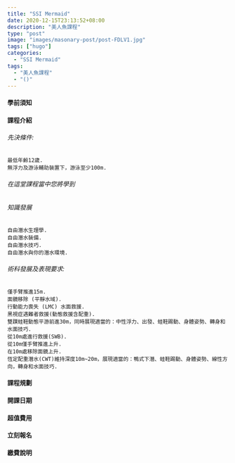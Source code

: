 ```yaml
---
title: "SSI Mermaid"
date: 2020-12-15T23:13:52+08:00
description: "美人魚課程"
type: "post"
image: "images/masonary-post/post-FDLV1.jpg"
tags: ["hugo"]
categories: 
  - "SSI Mermaid"
tags:
  - "美人魚課程"
  - "()"
---
```


#### 學前須知

#### 課程介紹
###### 先決條件:

	最低年齡12歲.
	無浮力及游泳輔助裝置下，游泳至少100m.

###### 在這堂課程當中您將學到
###### 知識發展

	自由潛水生理學.
	自由潛水裝備.
	自由潛水技巧.
	自由潛水與你的潛水環境.

###### 術科發展及表現要求:

	僅手臂推進15m.
	面鏡移除 (平靜水域).
	行動能力喪失 (LMC) 水面救援.
	黑視症遇難者救援(動態救援含配重).
	雙蹼蛙鞋動態平游前進30m，同時展現適當的：中性浮力、出發、蛙鞋踢動、身體姿勢、轉身和水面技巧.
	從10m處進行救援(SWB).
	從10m僅手臂推進上升.
	在10m處移除面鏡上升.
	恆定配重潛水(CWT)維持深度10m~20m，展現適當的：鴨式下潛、蛙鞋踢動、身體姿勢、線性方向，轉身和水面技巧.

#### 課程規劃
#### 開課日期
#### 超值費用
#### 立刻報名
#### 繳費說明

